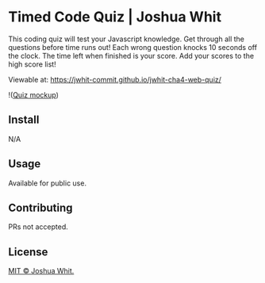 # Timed Code Quiz | Joshua Whit

This coding quiz will test your Javascript knowledge. Get through all the questions before time runs out! Each wrong question knocks 10 seconds off the clock. The time left when finished is your score. Add your scores to the high score list!

Viewable at: https://jwhit-commit.github.io/jwhit-cha4-web-quiz/

!([Quiz mockup](https://github.com/jwhit-commit/jwhit-cha4-web-quiz/blob/main/assets/Code_Quiz_Preview.png?raw=true))

## Install

N/A

## Usage

Available for public use.

## Contributing

PRs not accepted.

## License

[MIT © Joshua Whit.](../LICENSE)
